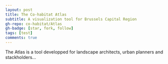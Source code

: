 ```yaml
---
layout: post
title: The Co-habitat Atlas
subtitle: A visualization tool for Brussels Capital Region
gh-repo: co-habitat/Atlas
gh-badge: [star, fork, follow]
tags: [test]
comments: true
---
```


The Atlas is a tool developped for landscape architects, urban planners and stackholders...

